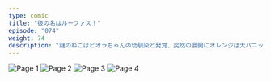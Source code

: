 ```yaml
---
type: comic
title: "彼の名はルーファス！"
episode: "074"
weight: 74
description: "謎のねこはビオラちゃんの幼馴染と発覚、突然の展開にオレンジは大パニック… 😭"
---
```


![Page 1](cut-1.jpg)
![Page 2](cut-2.jpg)
![Page 3](cut-3.jpg)
![Page 4](cut-4.jpg)

